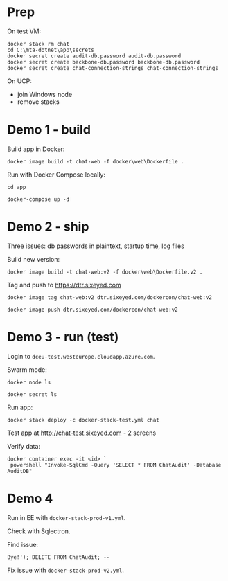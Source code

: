 # Prep

On test VM:

```
docker stack rm chat
cd C:\mta-dotnet\app\secrets
docker secret create audit-db.password audit-db.password
docker secret create backbone-db.password backbone-db.password
docker secret create chat-connection-strings chat-connection-strings
```

On UCP:

- join Windows node
- remove stacks

# Demo 1 - build

Build app in Docker:

```
docker image build -t chat-web -f docker\web\Dockerfile .
```

Run with Docker Compose locally:

```
cd app

docker-compose up -d
```

# Demo 2 - ship

Three issues: db passwords in plaintext, startup time, log files

Build new version:

```
docker image build -t chat-web:v2 -f docker\web\Dockerfile.v2 .
```

Tag and push to https://dtr.sixeyed.com

```
docker image tag chat-web:v2 dtr.sixeyed.com/dockercon/chat-web:v2

docker image push dtr.sixeyed.com/dockercon/chat-web:v2
```

# Demo 3 - run (test)

Login to `dceu-test.westeurope.cloudapp.azure.com`.

Swarm mode:

```
docker node ls

docker secret ls
```

Run app:

```
docker stack deploy -c docker-stack-test.yml chat
```

Test app at http://chat-test.sixeyed.com - 2 screens

Verify data:

```
docker container exec -it <id> `
 powershell "Invoke-SqlCmd -Query 'SELECT * FROM ChatAudit' -Database AuditDB"
```

# Demo 4

Run in EE with `docker-stack-prod-v1.yml`.

Check with Sqlectron.

Find issue:

```
Bye!'); DELETE FROM ChatAudit; --
```

Fix issue with `docker-stack-prod-v2.yml`.